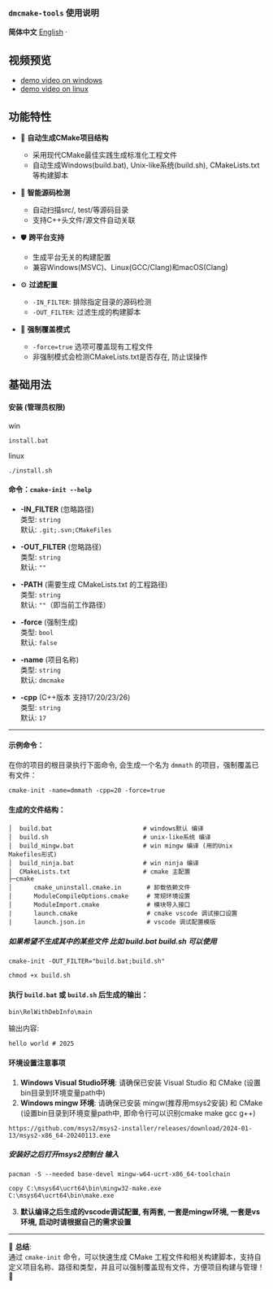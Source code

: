 ### `dmcmake-tools` 使用说明

 **简体中文** [English](./README.en.md) ·

## 视频预览

- [demo video on windows](https://github.com/brinkqiang/dmcmake-tools/raw/refs/heads/master/images/cmake-init-win.mp4)
- [demo video on linux](https://github.com/brinkqiang/dmcmake-tools/raw/refs/heads/master/images/cmake-init-linux.mp4)
## 功能特性

- 🚀 **自动生成CMake项目结构**
  - 采用现代CMake最佳实践生成标准化工程文件
  - 自动生成Windows(build.bat), Unix-like系统(build.sh), CMakeLists.txt 等构建脚本

- 🔧 **智能源码检测**
  - 自动扫描src/, test/等源码目录
  - 支持C++头文件/源文件自动关联

- 🛡️ **跨平台支持**
  - 生成平台无关的构建配置
  - 兼容Windows(MSVC)、Linux(GCC/Clang)和macOS(Clang)

- ⚙️ **过滤配置**
  - `-IN_FILTER`: 排除指定目录的源码检测
  - `-OUT_FILTER`: 过滤生成的构建脚本

- 🔄 **强制覆盖模式**
  - `-force=true` 选项可覆盖现有工程文件
  - 非强制模式会检测CMakeLists.txt是否存在, 防止误操作

## 基础用法

#### 安装 (管理员权限)
win
```shell
install.bat
```

linux
```shell
./install.sh
```

#### 命令：`cmake-init --help`

- **-IN_FILTER** (忽略路径)  
  类型: `string`  
  默认: `.git;.svn;CMakeFiles`  
- **-OUT_FILTER** (忽略路径)  
  类型: `string`  
  默认: `""`  

- **-PATH** (需要生成 CMakeLists.txt 的工程路径)  
  类型: `string`  
  默认: `""`（即当前工作路径）

- **-force** (强制生成)  
  类型: `bool`  
  默认: `false`

- **-name** (项目名称)  
  类型: `string`  
  默认: `dmcmake`

- **-cpp** (C++版本 支持17/20/23/26)  
  类型: `string`  
  默认: `17`

---

#### 示例命令：  
在你的项目的根目录执行下面命令, 会生成一个名为 `dmmath` 的项目，强制覆盖已有文件：

```shell
cmake-init -name=dmmath -cpp=20 -force=true
```

#### 生成的文件结构：

```
│  build.bat                         # windows默认 编译
│  build.sh                          # unix-like系统 编译
│  build_mingw.bat                   # win mingw 编译 (用的Unix Makefiles形式)
│  build_ninja.bat                   # win ninja 编译
│  CMakeLists.txt                    # cmake 主配置
├─cmake
│      cmake_uninstall.cmake.in       # 卸载依赖文件
│      ModuleCompileOptions.cmake     # 常规环境设置
│      ModuleImport.cmake             # 模块导入接口
|      launch.cmake                   # cmake vscode 调试接口设置
|      launch.json.in                 # vscode 调试配置模版
```

##### 如果希望不生成其中的某些文件 比如 build.bat build.sh 可以使用
```
cmake-init -OUT_FILTER="build.bat;build.sh"
```

```shell
chmod +x build.sh
```

#### 执行 `build.bat` 或 `build.sh` 后生成的输出：

```
bin\RelWithDebInfo\main
```

输出内容:

```
hello world # 2025
```
#### 环境设置注意事项
1. **Windows Visual Studio环境**: 请确保已安装 Visual Studio 和 CMake (设置bin目录到环境变量path中)
2. **Windows mingw 环境**: 请确保已安装 mingw(推荐用msys2安装) 和 CMake (设置bin目录到环境变量path中, 即命令行可以识别cmake make gcc g++)
   
```
https://github.com/msys2/msys2-installer/releases/download/2024-01-13/msys2-x86_64-20240113.exe
```

##### 安装好之后打开msys2控制台 输入
```
pacman -S --needed base-devel mingw-w64-ucrt-x86_64-toolchain

copy C:\msys64\ucrt64\bin\mingw32-make.exe C:\msys64\ucrt64\bin\make.exe
```
3. **默认编译之后生成的vscode调试配置, 有两套, 一套是mingw环境, 一套是vs环境, 启动时请根据自己的需求设置**
--- 

🎉 **总结**:  
通过 `cmake-init` 命令，可以快速生成 CMake 工程文件和相关构建脚本，支持自定义项目名称、路径和类型，并且可以强制覆盖现有文件，方便项目构建与管理！🚀
